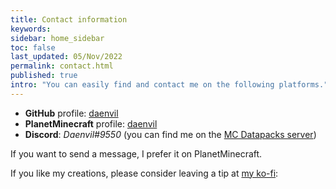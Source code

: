 ```yaml
---
title: Contact information
keywords: 
sidebar: home_sidebar
toc: false
last_updated: 05/Nov/2022
permalink: contact.html
published: true
intro: "You can easily find and contact me on the following platforms."
---
```


- **GitHub** profile: [daenvil](https://www.github.com/daenvil/)
- **PlanetMinecraft** profile: [daenvil](https://www.planetminecraft.com/member/daenvil/)
- **Discord**: *Daenvil#9550* (you can find me on the [MC Datapacks server](https://discord.gg/SnJQcfq))

If you want to send a message, I prefer it on PlanetMinecraft.

If you like my creations, please consider leaving a tip at [my ko-fi](https://ko-fi.com/N4N0DSNQ5):

<script type='text/javascript' src='https://storage.ko-fi.com/cdn/widget/Widget_2.js'></script><script type='text/javascript'>kofiwidget2.init('Support Me on Ko-fi', '#72ac4a', 'N4N0DSNQ5');kofiwidget2.draw();</script> 
